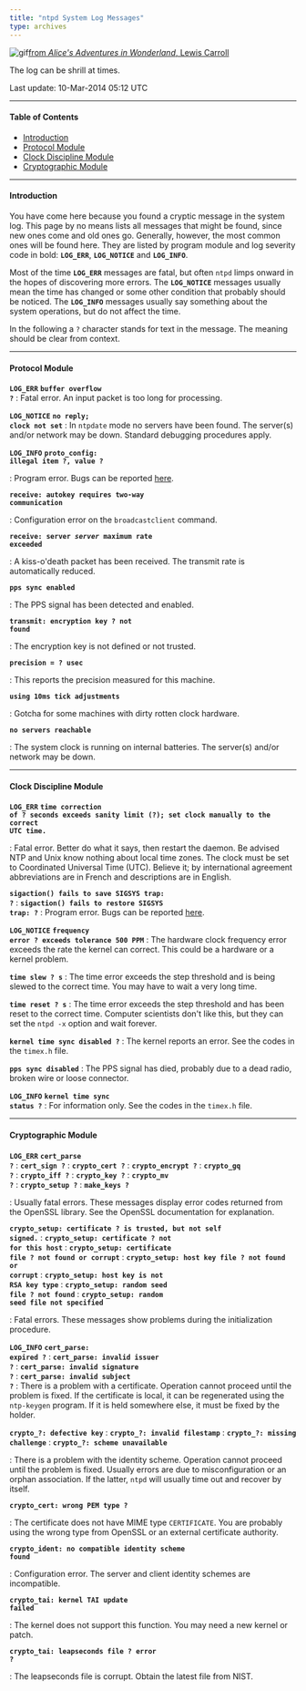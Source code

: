 ```yaml
---
title: "ntpd System Log Messages"
type: archives
---
```


![gif](/documentation/pic/flatheads.gif)[from _Alice's Adventures in Wonderland_, Lewis Carroll](/reflib/pictures/)

The log can be shrill at times.

Last update: 10-Mar-2014 05:12 UTC

* * *

#### Table of Contents

*   [Introduction](/documentation/4.2.8-series/msyslog/#introduction)
*   [Protocol Module](/documentation/4.2.8-series/msyslog/#protocol-module)
*   [Clock Discipline Module](/documentation/4.2.8-series/msyslog/#clock-discipline-module)
*   [Cryptographic Module](/documentation/4.2.8-series/msyslog/#cryptographic-module)

* * *

#### Introduction

You have come here because you found a cryptic message in the system log. This page by no means lists all messages that might be found, since new ones come and old ones go. Generally, however, the most common ones will be found here. They are listed by program module and log severity code in bold: <code>**LOG_ERR**</code>, <code>**LOG_NOTICE**</code> and <code>**LOG_INFO**</code>.

Most of the time <code>**LOG_ERR**</code> messages are fatal, but often <code>ntpd</code> limps onward in the hopes of discovering more errors. The <code>**LOG_NOTICE**</code> messages usually mean the time has changed or some other condition that probably should be noticed. The <code>**LOG_INFO**</code> messages usually say something about the system operations, but do not affect the time.

In the following a <code>?</code> character stands for text in the message. The meaning should be clear from context.

* * *

#### Protocol Module

<code>**LOG_ERR**</code>
<code>**buffer overflow ?**</code>
: Fatal error. An input packet is too long for processing.

<code>**LOG_NOTICE**</code>
<code>**no reply; clock not set**</code>
: In <code>ntpdate</code> mode no servers have been found. The server(s) and/or network may be down. Standard debugging procedures apply.

<code>**LOG_INFO**</code>
<code>**proto_config: illegal item ?, value ?**</code>

: Program error. Bugs can be reported [here](/documentation/4.2.8-series/bugs/).

<code>**receive: autokey requires two-way communication**</code>

: Configuration error on the <code>broadcastclient</code> command.

<code>**receive: server _server_ maximum rate exceeded**</code>

: A kiss-o'death packet has been received. The transmit rate is automatically reduced.

<code>**pps sync enabled**</code>

: The PPS signal has been detected and enabled.

<code>**transmit: encryption key ? not found**</code>

: The encryption key is not defined or not trusted.

<code>**precision = ? usec**</code>

: This reports the precision measured for this machine.

<code>**using 10ms tick adjustments**</code>

: Gotcha for some machines with dirty rotten clock hardware.

<code>**no servers reachable**</code>

: The system clock is running on internal batteries. The server(s) and/or network may be down.

* * *

#### Clock Discipline Module

<code>**LOG_ERR**</code>
<code>**time correction of ? seconds exceeds sanity limit (?); set clock manually to the correct UTC time.**</code>

: Fatal error. Better do what it says, then restart the daemon. Be advised NTP and Unix know nothing about local time zones. The clock must be set to Coordinated Universal Time (UTC). Believe it; by international agreement abbreviations are in French and descriptions are in English.

<code>**sigaction() fails to save SIGSYS trap: ?**</code>
: <code>**sigaction() fails to restore SIGSYS trap: ?**</code>
: Program error. Bugs can be reported [here](/documentation/4.2.8-series/bugs/).

<code>**LOG_NOTICE**</code>
<code>**frequency error ? exceeds tolerance 500 PPM**</code>
: The hardware clock frequency error exceeds the rate the kernel can correct. This could be a hardware or a kernel problem.

<code>**time slew ? s**</code>
: The time error exceeds the step threshold and is being slewed to the correct time. You may have to wait a very long time.

<code>**time reset ? s**</code>
: The time error exceeds the step threshold and has been reset to the correct time. Computer scientists don't like this, but they can set the <code>ntpd -x</code> option and wait forever.

<code>**kernel time sync disabled ?**</code>
: The kernel reports an error. See the codes in the <code>timex.h</code> file.

<code>**pps sync disabled**</code>
: The PPS signal has died, probably due to a dead radio, broken wire or loose connector.

<code>**LOG_INFO**</code>
<code>**kernel time sync status ?**</code>
: For information only. See the codes in the <code>timex.h</code> file.

* * *

#### Cryptographic Module

<code>**LOG_ERR**</code>
<code>**cert_parse ?**</code>
: <code>**cert_sign ?**</code>
: <code>**crypto_cert ?**</code>
: <code>**crypto_encrypt ?**</code>
: <code>**crypto_gq ?**</code>
: <code>**crypto_iff ?**</code>
: <code>**crypto_key ?**</code>
: <code>**crypto_mv ?**</code>
: <code>**crypto_setup ?**</code>
: <code>**make_keys ?**</code>

: Usually fatal errors. These messages display error codes returned from the OpenSSL library. See the OpenSSL documentation for explanation.

<code>**crypto_setup: certificate ? is trusted, but not self signed.**</code>
: <code>**crypto_setup: certificate ? not for this host**</code>
: <code>**crypto_setup: certificate file ? not found or corrupt**</code>
: <code>**crypto_setup: host key file ? not found or corrupt**</code>
: <code>**crypto_setup: host key is not RSA key type**</code>
: <code>**crypto_setup: random seed file ? not found**</code>
: <code>**crypto_setup: random seed file not specified**</code>

: Fatal errors. These messages show problems during the initialization procedure.

<code>**LOG_INFO**</code>
<code>**cert_parse: expired ?**</code>
: <code>**cert_parse: invalid issuer ?**</code>
: <code>**cert_parse: invalid signature ?**</code>
: <code>**cert_parse: invalid subject ?**</code>
: There is a problem with a certificate. Operation cannot proceed until the problem is fixed. If the certificate is local, it can be regenerated using the <code>ntp-keygen</code> program. If it is held somewhere else, it must be fixed by the holder.

<code>**crypto\_?: defective key**</code>
: <code>**crypto\_?: invalid filestamp**</code>
: <code>**crypto\_?: missing challenge**</code>
: <code>**crypto\_?: scheme unavailable**</code>

: There is a problem with the identity scheme. Operation cannot proceed until the problem is fixed. Usually errors are due to misconfiguration or an orphan association. If the latter, <code>ntpd</code> will usually time out and recover by itself.

<code>**crypto_cert: wrong PEM type ?**</code>

: The certificate does not have MIME type <code>CERTIFICATE</code>. You are probably using the wrong type from OpenSSL or an external certificate authority.

<code>**crypto_ident: no compatible identity scheme found**</code>

: Configuration error. The server and client identity schemes are incompatible.

<code>**crypto_tai: kernel TAI update failed**</code>

: The kernel does not support this function. You may need a new kernel or patch.

<code>**crypto_tai: leapseconds file ? error ?**</code>

: The leapseconds file is corrupt. Obtain the latest file from NIST.